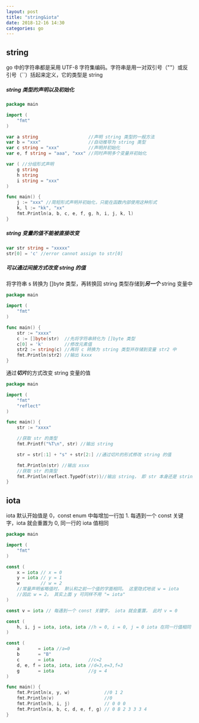 ```yaml
---
layout: post
title: "string&iota"
date: 2018-12-16 14:30
categories: go
---
```


## string
go 中的字符串都是采用 UTF-8 字符集编码。字符串是用一对双引号（""）或反引号（``）括起来定义，它的类型是 string

##### string 类型的声明以及初始化
``` go
package main

import (
	"fmt"
)

var a string                   //声明 string 类型的一般方法
var b = "xxx"                  //自动推导为 string 类型
var c string = "xxx"           //声明并初始化
var e, f string = "aaa", "xxx" //同时声明多个变量并初始化

var ( //分组形式声明
	g string
	h string
	i string = "xxx"
)

func main() {
	j := "xxx" //简短形式声明并初始化，只能在函数内部使用这种形式
	k, l := "kk", "xx"
	fmt.Println(a, b, c, e, f, g, h, i, j, k, l)
}
```

##### string 变量的值不能被直接改变
``` go
var str string = "xxxxx"
str[0] = 'c' //error cannot assign to str[0]
```

##### 可以通过间接方式改变 string 的值
将字符串 s 转换为 []byte 类型，再转换回 string 类型存储到***另一个*** string 变量中
``` go
package main

import (
	"fmt"
)

func main() {
	str := "xxxx"
	c := []byte(str)  //先将字符串转化为 []byte 类型
	c[0] = 'k'        //修改元素值
	str2 := string(c) //再将 c 转换为 string 类型并存储到变量 str2 中
	fmt.Println(str2) //输出 kxxx
}
```

通过***切片***的方式改变 string 变量的值
``` go
package main

import (
	"fmt"
	"reflect"
)

func main() {
	str := "xxxx"

	//获取 str 的类型
	fmt.Printf("%T\n", str) //输出 string

	str = str[:1] + "s" + str[2:] //通过切片的形式修改 string 的值

	fmt.Println(str) //输出 xsxx
	//获取 str 的类型
	fmt.Println(reflect.TypeOf(str))//输出 string， 即 str 本身还是 string 类型
}
```

## iota
iota 默认开始值是 0，const enum 中每增加一行加 1. 每遇到一个 const 关键字，iota 就会重置为 0, 同一行的 iota 值相同
``` go
package main

import (
	"fmt"
)

const (
	x = iota // x = 0
	y = iota // y = 1
	w        // w = 2
	//常量声明省略值时， 默认和之前一个值的字面相同。 这里隐式地说 w = iota
	//因此 w = 2。 其实上面 y 可同样不用 "= iota"
)

const v = iota // 每遇到一个 const 关键字， iota 就会重置， 此时 v = 0

const (
	h, i, j = iota, iota, iota //h = 0, i = 0, j = 0 iota 在同一行值相同
)

const (
	a       = iota //a=0
	b       = "B"
	c       = iota             //c=2
	d, e, f = iota, iota, iota //d=3,e=3,f=3
	g       = iota             //g = 4
)

func main() {
	fmt.Println(x, y, w)             //0 1 2
	fmt.Println(v)                   //0
	fmt.Println(h, i, j)             // 0 0 0
	fmt.Println(a, b, c, d, e, f, g) // 0 B 2 3 3 3 4
}
```

